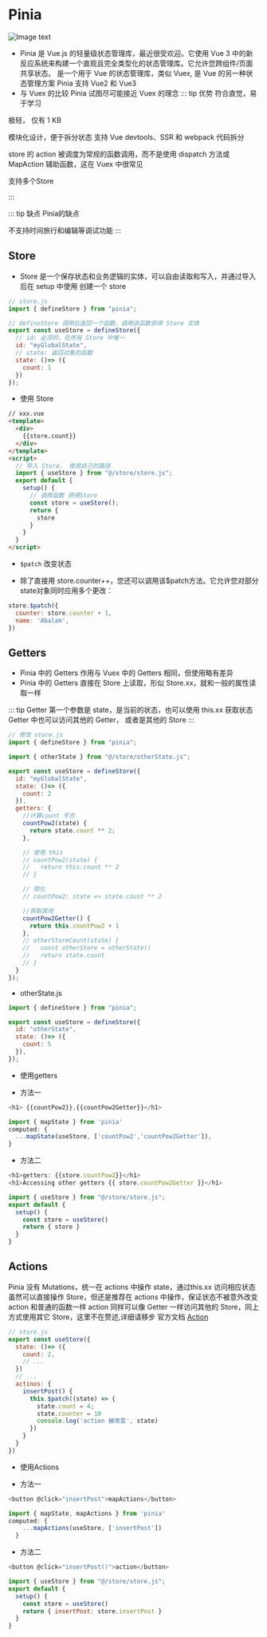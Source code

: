

# Pinia

![Image text](https://p6-juejin.byteimg.com/tos-cn-i-k3u1fbpfcp/00e7a606213e4b929234ccde1a93a98d~tplv-k3u1fbpfcp-zoom-crop-mark:1304:1304:1304:734.awebp)

* Pinia 是 Vue.js 的轻量级状态管理库，最近很受欢迎。它使用 Vue 3 中的新反应系统来构建一个直观且完全类型化的状态管理库。它允许您跨组件/页面共享状态。 是一个用于 Vue 的状态管理库，类似 Vuex, 是 Vue 的另一种状态管理方案
Pinia 支持 Vue2 和 Vue3
* 与 Vuex 的比较 Pinia 试图尽可能接近 Vuex 的理念
::: tip 优势
符合直觉，易于学习

极轻， 仅有 1 KB

模块化设计，便于拆分状态 支持 Vue devtools、SSR 和 webpack 代码拆分

store 的 action 被调度为常规的函数调用，而不是使用 dispatch 方法或 MapAction 辅助函数，这在 Vuex 中很常见

支持多个Store

:::

::: tip 缺点
Pinia的缺点

不支持时间旅行和编辑等调试功能
:::

## Store
* Store 是一个保存状态和业务逻辑的实体，可以自由读取和写入，并通过导入后在 setup 中使用
创建一个 store

```js
// store.js
import { defineStore } from "pinia";

// defineStore 调用后返回一个函数，调用该函数获得 Store 实体
export const useStore = defineStore({
  // id: 必须的，在所有 Store 中唯一
  id: "myGlobalState",
  // state: 返回对象的函数
  state: ()=> ({
    count: 1
  })
});
```

* 使用 Store 

```html
// xxx.vue
<template>
  <div>
    {{store.count}}
  </div>
</template>
<script>
  // 导入 Store， 使用自己的路径
  import { useStore } from "@/store/store.js";
  export default {
    setup() {
      // 调用函数 获得Store
      const store = useStore();
      return {
        store
      }
    }
  }
</script>

```

* `$patch` 改变状态

* 除了直接用 store.counter++，您还可以调用该$patch方法。它允许您对部分state对象同时应用多个更改：
```js
store.$patch({
  counter: store.counter + 1,
  name: 'Abalam',
})
```

## Getters
* Pinia 中的 Getters 作用与 Vuex 中的 Getters 相同，但使用略有差异
* Pinia 中的 Getters 直接在 Store 上读取，形似 Store.xx，就和一般的属性读取一样

::: tip
Getter 第一个参数是 state，是当前的状态，也可以使用 this.xx 获取状态
Getter 中也可以访问其他的 Getter， 或者是其他的 Store
::: 
```js
// 修改 store.js
import { defineStore } from "pinia";

import { otherState } from "@/store/otherState.js";

export const useStore = defineStore({
  id: "myGlobalState",
  state: ()=> ({
    count: 2
  }),
  getters: {
    //计算count 平方
    countPow2(state) {
      return state.count ** 2;
    },

    // 使用 this
    // countPow2(state) {
    //   return this.count ** 2
    // }

    // 简化
    // countPow2: state => state.count ** 2

    //获取其他
    countPow2Getter() {
      return this.countPow2 + 1
    },
    // otherStoreCount(state) {
    //   const otherStore = otherState()
    //   return state.count
    // }
  }
});

```
* otherState.js
```js
import { defineStore } from "pinia";

export const useStore = defineStore({
  id: "otherState",
  state: ()=> ({
    count: 5
  }),
});

```

* 使用getters

* 方法一
```js
<h1> {{countPow2}},{{countPow2Getter}}</h1>

import { mapState } from 'pinia'
computed: {
  ...mapState(useStore, ['countPow2','countPow2Getter']),
}
```

* 方法二

```js
<h1>getters: {{store.countPow2}}</h1>
<h1>Accessing other getters {{ store.countPow2Getter }}</h1>

import { useStore } from "@/store/store.js";
export default {
  setup() {
    const store = useStore()
    return { store }
  }
}
```

## Actions

Pinia 没有 Mutations，统一在 actions 中操作 state，通过this.xx 访问相应状态
虽然可以直接操作 Store，但还是推荐在 actions 中操作，保证状态不被意外改变
action 和普通的函数一样
action 同样可以像 Getter 一样访问其他的 Store，同上方式使用其它 Store，这里不在赘述,详细请移步 官方文档 [Action](https://pinia.esm.dev/core-concepts/actions.html)

```js
// store.js
export const useStore({
  state: ()=> ({
    count: 2,
    // ...
  })
  // ...
  actinos: {
    insertPost() {
      this.$patch((state) => {
        state.count = 4;
        state.counter = 10
        console.log('action 被改变', state)
      })
    }
  }
})

```
* 使用Actions

* 方法一 

```js
<button @click="insertPost">mapActions</button>

import { mapState, mapActions } from 'pinia'
computed: {
    ...mapActions(useStore, ['insertPost'])
  }
```

* 方法二

```js
<button @click="insertPost()">action</button>

import { useStore } from "@/store/store.js";
export default {
  setup() {
    const store = useStore()
    return { insertPost: store.insertPost }
  }
}

```
